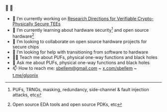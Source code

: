 ### 🚧 👷

<!--

**sbellem/sbellem** is a ✨ _special_ ✨ repository because its `README.md` (this file) appears on your GitHub profile.
-->

- 🔭 I’m currently working on [Research Directions for Verifiable Crypto-Physically Secure TEEs](https://github.com/sbellem/qtee/blob/main/cryptophysically-secure-tees.pdf)
- 🌱 I’m currently learning about hardware security[^1] and open source hardware[^2]
- 👯 I’m looking to collaborate on open source hardware projects for secure chips
- 🤔 I’m looking for help with transitioning from software to hardware
- 🧑‍🏫 Teach me about PUFs, physical one-way functions and black holes
- 💬 Ask me about PUFs, physical one-way functions and black holes
- 📫 How to reach me: sbellem@gmail.com ~ [x.com/sbellem](https://x.com/sbellem) ~ [t.me/gluonix](https:/t.me/gluonix)

[^1]: PUFs, TRNGs, masking, redundancy, side-channel & fault injection attacks, etc
[^2]: Open source EDA tools and open source PDKs, etc

<!--

 [![x.com/@sbellem](http://i.imgur.com/wWzX9uB.png)](https://x.com/sbellem) <a href="https://t.me/gluonix"><img src="https://github.com/user-attachments/assets/5b28afed-e472-43be-b3bb-98b55d572091" width="16"/></a>






<!--
- 😄 Pronouns: ...
- ⚡ Fun fact: ...
-->
